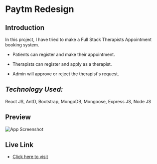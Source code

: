 
# Paytm Redesign
## Introduction

In this project, I have tried to make a Full Stack Therapists Appointment booking system.

 - Patients can register and make their appointment.

 - Therapists can register and apply as a therapist.
 
 - Admin will approve or reject the therapist's request.

## *Technology Used:*
React JS, AntD, Bootstrap, MongoDB, Mongoose, Express JS, Node JS



## Preview

![App Screenshot](https://images2.imgbox.com/3a/71/UoR0S7Uf_o.png)

## Live Link

 - [Click here to visit](https://physio-portal.onrender.com/)
 

